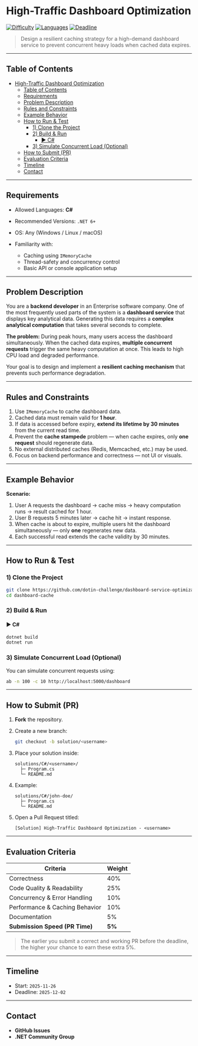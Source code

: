 # High-Traffic Dashboard Optimization

[![Difficulty](https://img.shields.io/badge/difficulty-medium-orange)]()
[![Languages](https://img.shields.io/badge/languages-C%23-informational)]()
[![Deadline](https://img.shields.io/badge/deadline-2025--12--02-critical)]()

> Design a resilient caching strategy for a high-demand dashboard service to prevent concurrent heavy loads when cached data expires.

---

## Table of Contents

- [High-Traffic Dashboard Optimization](#high-traffic-dashboard-optimization)
  - [Table of Contents](#table-of-contents)
  - [Requirements](#requirements)
  - [Problem Description](#problem-description)
  - [Rules and Constraints](#rules-and-constraints)
  - [Example Behavior](#example-behavior)
  - [How to Run \& Test](#how-to-run--test)
    - [1) Clone the Project](#1-clone-the-project)
    - [2) Build \& Run](#2-build--run)
      - [▶ C#](#-c)
    - [3) Simulate Concurrent Load (Optional)](#3-simulate-concurrent-load-optional)
  - [How to Submit (PR)](#how-to-submit-pr)
  - [Evaluation Criteria](#evaluation-criteria)
  - [Timeline](#timeline)
  - [Contact](#contact)

---

## Requirements

* Allowed Languages: **C#**
* Recommended Versions: `.NET 6+`
* OS: Any (Windows / Linux / macOS)
* Familiarity with:

  * Caching using `IMemoryCache`
  * Thread-safety and concurrency control
  * Basic API or console application setup

---

## Problem Description

You are a **backend developer** in an Enterprise software company. One of the most frequently used parts of the system is a **dashboard service** that displays key analytical data. Generating this data requires a **complex analytical computation** that takes several seconds to complete.

**The problem:**
During peak hours, many users access the dashboard simultaneously. When the cached data expires, **multiple concurrent requests** trigger the same heavy computation at once. This leads to high CPU load and degraded performance.

Your goal is to design and implement a **resilient caching mechanism** that prevents such performance degradation.

---

## Rules and Constraints

1. Use `IMemoryCache` to cache dashboard data.
2. Cached data must remain valid for **1 hour**.
3. If data is accessed before expiry, **extend its lifetime by 30 minutes** from the current read time.
4. Prevent the **cache stampede** problem — when cache expires, only **one request** should regenerate data.
5. No external distributed caches (Redis, Memcached, etc.) may be used.
6. Focus on backend performance and correctness — not UI or visuals.

---

## Example Behavior

**Scenario:**

1. User A requests the dashboard → cache miss → heavy computation runs → result cached for 1 hour.
2. User B requests 5 minutes later → cache hit → instant response.
3. When cache is about to expire, multiple users hit the dashboard simultaneously — only **one** regenerates new data.
4. Each successful read extends the cache validity by 30 minutes.

---

## How to Run & Test

### 1) Clone the Project

```bash
git clone https://github.com/dotin-challenge/dashboard-service-optimization.git
cd dashboard-cache
```

### 2) Build & Run

#### ▶ C#

```bash
dotnet build
dotnet run
```

### 3) Simulate Concurrent Load (Optional)

You can simulate concurrent requests using:

```bash
ab -n 100 -c 10 http://localhost:5000/dashboard
```

---

## How to Submit (PR)

1. **Fork** the repository.
2. Create a new branch:

   ```bash
   git checkout -b solution/<username>
   ```
3. Place your solution inside:

   ```text
   solutions/C#/<username>/
     ├─ Program.cs
     └─ README.md
   ```
4. Example:

   ```text
   solutions/C#/john-doe/
     ├─ Program.cs
     └─ README.md
   ```
5. Open a Pull Request titled:

   ```text
   [Solution] High-Traffic Dashboard Optimization - <username>
   ```

---

## Evaluation Criteria

| Criteria                       | Weight |
| ------------------------------ | ------ |
| Correctness                    | 40%    |
| Code Quality & Readability     | 25%    |
| Concurrency & Error Handling   | 10%    |
| Performance & Caching Behavior | 10%    |
| Documentation                  | 5%     |
| **Submission Speed (PR Time)** | **5%** |

> The earlier you submit a correct and working PR before the deadline, the higher your chance to earn these extra 5%.

---

## Timeline

* Start: `2025-11-26`
* Deadline: `2025-12-02`

---

## Contact

* **GitHub Issues**
* **.NET Community Group**
